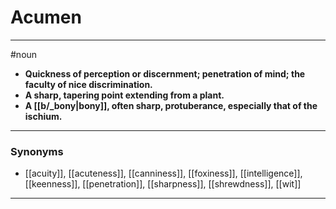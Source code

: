 # Acumen
---
#noun
- **Quickness of perception or discernment; penetration of mind; the faculty of nice discrimination.**
- **A sharp, tapering point extending from a plant.**
- **A [[b/_bony|bony]], often sharp, protuberance, especially that of the ischium.**
---
### Synonyms
- [[acuity]], [[acuteness]], [[canniness]], [[foxiness]], [[intelligence]], [[keenness]], [[penetration]], [[sharpness]], [[shrewdness]], [[wit]]
---
